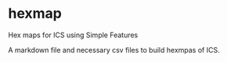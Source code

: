# hexmap
Hex maps for ICS using Simple Features

A markdown file and necessary csv files to build hexmpas of ICS. 
